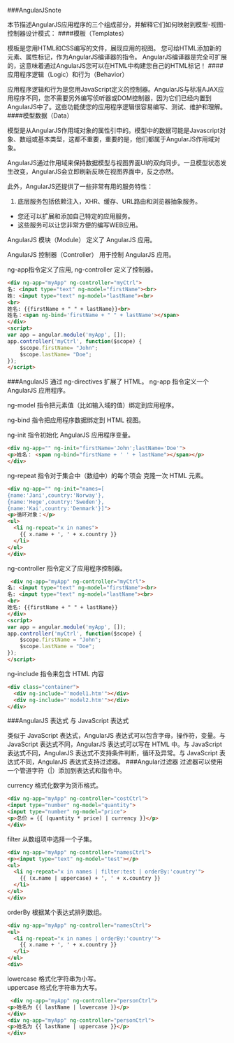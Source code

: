 ###AngularJSnote

本节描述AngularJS应用程序的三个组成部分，并解释它们如何映射到模型-视图-控制器设计模式：
####模板（Templates）

模板是您用HTML和CSS编写的文件，展现应用的视图。 您可给HTML添加新的元素、属性标记，作为AngularJS编译器的指令。 AngularJS编译器是完全可扩展的，这意味着通过AngularJS您可以在HTML中构建您自己的HTML标记！
####应用程序逻辑（Logic）和行为（Behavior）

应用程序逻辑和行为是您用JavaScript定义的控制器。AngularJS与标准AJAX应用程序不同，您不需要另外编写侦听器或DOM控制器，因为它们已经内置到AngularJS中了。这些功能使您的应用程序逻辑很容易编写、测试、维护和理解。
####模型数据（Data）

模型是从AngularJS作用域对象的属性引申的。模型中的数据可能是Javascript对象、数组或基本类型，这都不重要，重要的是，他们都属于AngularJS作用域对象。

AngularJS通过作用域来保持数据模型与视图界面UI的双向同步。一旦模型状态发生改变，AngularJS会立即刷新反映在视图界面中，反之亦然。

此外，AngularJS还提供了一些非常有用的服务特性：

1. 底层服务包括依赖注入，XHR、缓存、URL路由和浏览器抽象服务。
- 您还可以扩展和添加自己特定的应用服务。
- 这些服务可以让您非常方便的编写WEB应用。

AngularJS 模块（Module） 定义了 AngularJS 应用。

AngularJS 控制器（Controller） 用于控制 AngularJS 应用。

ng-app指令定义了应用, ng-controller 定义了控制器。

```html
<div ng-app="myApp" ng-controller="myCtrl">
名: <input type="text" ng-model="firstName"><br>
姓: <input type="text" ng-model="lastName"><br>
<br>
姓名: {{firstName + " " + lastName}}<br>
姓名：<span ng-bind='firstName + " " + lastName'></span>
</div>
<script>
var app = angular.module('myApp', []);
app.controller('myCtrl', function($scope) {
    $scope.firstName= "John";
    $scope.lastName= "Doe";
});
</script> 
```

###AngularJS 通过 ng-directives 扩展了 HTML。
ng-app 指令定义一个 AngularJS 应用程序。

ng-model 指令把元素值（比如输入域的值）绑定到应用程序。

ng-bind 指令把应用程序数据绑定到 HTML 视图。

ng-init 指令初始化 AngularJS 应用程序变量。

```html
<div ng-app="" ng-init="firstName='John';lastName='Doe'">
<p>姓名： <span ng-bind="firstName + ' ' + lastName"></span></p>
</div> 
```
ng-repeat 指令对于集合中（数组中）的每个项会 克隆一次 HTML 元素。

```html
<div ng-app="" ng-init="names=[
{name:'Jani',country:'Norway'},
{name:'Hege',country:'Sweden'},
{name:'Kai',country:'Denmark'}]">
<p>循环对象：</p>
<ul>
  <li ng-repeat="x in names">
    {{ x.name + ', ' + x.country }}
  </li>
</ul>
</div> 
```
ng-controller 指令定义了应用程序控制器。

```html
 <div ng-app="myApp" ng-controller="myCtrl">
名: <input type="text" ng-model="firstName"><br>
名: <input type="text" ng-model="lastName"><br>
<br>
姓名: {{firstName + " " + lastName}}
</div>
<script>
var app = angular.module('myApp', []);
app.controller('myCtrl', function($scope) {
    $scope.firstName = "John";
    $scope.lastName = "Doe";
});
</script> 
```
ng-include 指令来包含 HTML 内容

```html
<div class="container">
  <div ng-include="'model1.htm'"></div>
  <div ng-include="'model2.htm'"></div>
</div>
```
###AngularJS 表达式 与 JavaScript 表达式

类似于 JavaScript 表达式，AngularJS 表达式可以包含字母，操作符，变量。与 JavaScript 表达式不同，AngularJS 表达式可以写在 HTML 中。与 JavaScript 表达式不同，AngularJS 表达式不支持条件判断，循环及异常。与 JavaScript 表达式不同，AngularJS 表达式支持过滤器。
###Angular过滤器
过滤器可以使用一个管道字符（|）添加到表达式和指令中。

currency 	格式化数字为货币格式。

```html
<div ng-app="myApp" ng-controller="costCtrl">
<input type="number" ng-model="quantity">
<input type="number" ng-model="price">
<p>总价 = {{ (quantity * price) | currency }}</p>
</div> 
``` 
filter 	从数组项中选择一个子集。

```html
<div ng-app="myApp" ng-controller="namesCtrl">
<p><input type="text" ng-model="test"></p>
<ul>
  <li ng-repeat="x in names | filter:test | orderBy:'country'">
    {{ (x.name | uppercase) + ', ' + x.country }}
  </li>
</ul>
</div> 
```
orderBy 	根据某个表达式排列数组。

```html
<div ng-app="myApp" ng-controller="namesCtrl">
<ul>
  <li ng-repeat="x in names | orderBy:'country'">
    {{ x.name + ', ' + x.country }}
  </li>
</ul>
<div> 
```
lowercase 	格式化字符串为小写。    
uppercase 	格式化字符串为大写。

```html
 <div ng-app="myApp" ng-controller="personCtrl">
<p>姓名为 {{ lastName | lowercase }}</p>
</div> 
<div ng-app="myApp" ng-controller="personCtrl">
<p>姓名为 {{ lastName | uppercase }}</p>
</div> 
```
